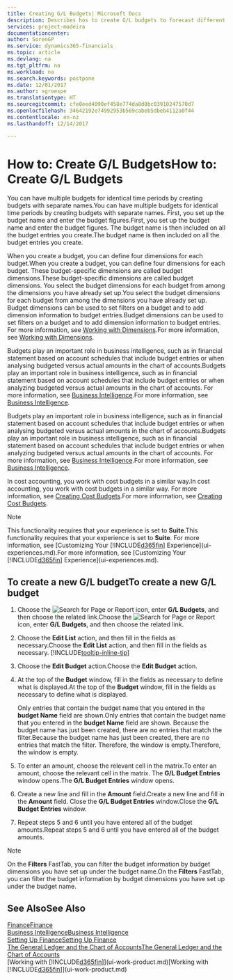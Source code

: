 ```yaml
---
title: Creating G/L Budgets| Microsoft Docs
description: Describes hos to create G/L budgets to forecast different financial activities and assign dimensions for business intelligence purposes.
services: project-madeira
documentationcenter: 
author: SorenGP
ms.service: dynamics365-financials
ms.topic: article
ms.devlang: na
ms.tgt_pltfrm: na
ms.workload: na
ms.search.keywords: postpone
ms.date: 12/01/2017
ms.author: sgroespe
ms.translationtype: HT
ms.sourcegitcommit: cfe0eed4090ef458e774da8d0bc03910247570d7
ms.openlocfilehash: 34642192e74992953b569cabeb5dbeb4112a0f44
ms.contentlocale: en-nz
ms.lasthandoff: 12/14/2017

---
```

# <a name="how-to-create-gl-budgets"></a><span data-ttu-id="415e2-103">How to: Create G/L Budgets</span><span class="sxs-lookup"><span data-stu-id="415e2-103">How to: Create G/L Budgets</span></span>
<span data-ttu-id="415e2-104">You can have multiple budgets for identical time periods by creating budgets with separate names.</span><span class="sxs-lookup"><span data-stu-id="415e2-104">You can have multiple budgets for identical time periods by creating budgets with separate names.</span></span> <span data-ttu-id="415e2-105">First, you set up the budget name and enter the budget figures.</span><span class="sxs-lookup"><span data-stu-id="415e2-105">First, you set up the budget name and enter the budget figures.</span></span> <span data-ttu-id="415e2-106">The budget name is then included on all the budget entries you create.</span><span class="sxs-lookup"><span data-stu-id="415e2-106">The budget name is then included on all the budget entries you create.</span></span>  

 <span data-ttu-id="415e2-107">When you create a budget, you can define four dimensions for each budget.</span><span class="sxs-lookup"><span data-stu-id="415e2-107">When you create a budget, you can define four dimensions for each budget.</span></span> <span data-ttu-id="415e2-108">These budget-specific dimensions are called budget dimensions.</span><span class="sxs-lookup"><span data-stu-id="415e2-108">These budget-specific dimensions are called budget dimensions.</span></span> <span data-ttu-id="415e2-109">You select the budget dimensions for each budget from among the dimensions you have already set up.</span><span class="sxs-lookup"><span data-stu-id="415e2-109">You select the budget dimensions for each budget from among the dimensions you have already set up.</span></span> <span data-ttu-id="415e2-110">Budget dimensions can be used to set filters on a budget and to add dimension information to budget entries.</span><span class="sxs-lookup"><span data-stu-id="415e2-110">Budget dimensions can be used to set filters on a budget and to add dimension information to budget entries.</span></span> <span data-ttu-id="415e2-111">For more information, see [Working with Dimensions](finance-dimensions.md).</span><span class="sxs-lookup"><span data-stu-id="415e2-111">For more information, see [Working with Dimensions](finance-dimensions.md).</span></span>

 <span data-ttu-id="415e2-112">Budgets play an important role in business intelligence, such as in financial statement based on account schedules that include budget entries or when analysing budgeted versus actual amounts in the chart of accounts.</span><span class="sxs-lookup"><span data-stu-id="415e2-112">Budgets play an important role in business intelligence, such as in financial statement based on account schedules that include budget entries or when analyzing budgeted versus actual amounts in the chart of accounts.</span></span> <span data-ttu-id="415e2-113">For more information, see [Business Intelligence](bi.md).</span><span class="sxs-lookup"><span data-stu-id="415e2-113">For more information, see [Business Intelligence](bi.md).</span></span>

 <span data-ttu-id="415e2-114">Budgets play an important role in business intelligence, such as in financial statement based on account schedules that include budget entries or when analysing budgeted versus actual amounts in the chart of accounts.</span><span class="sxs-lookup"><span data-stu-id="415e2-114">Budgets play an important role in business intelligence, such as in financial statement based on account schedules that include budget entries or when analyzing budgeted versus actual amounts in the chart of accounts.</span></span> <span data-ttu-id="415e2-115">For more information, see [Business Intelligence](bi.md).</span><span class="sxs-lookup"><span data-stu-id="415e2-115">For more information, see [Business Intelligence](bi.md).</span></span>

<span data-ttu-id="415e2-116">In cost accounting, you work with cost budgets in a similar way.</span><span class="sxs-lookup"><span data-stu-id="415e2-116">In cost accounting, you work with cost budgets in a similar way.</span></span> <span data-ttu-id="415e2-117">For more information, see [Creating Cost Budgets](finance-create-cost-budgets.md).</span><span class="sxs-lookup"><span data-stu-id="415e2-117">For more information, see [Creating Cost Budgets](finance-create-cost-budgets.md).</span></span>    

 > [!NOTE]  
>   <span data-ttu-id="415e2-118">This functionality requires that your experience is set to **Suite**.</span><span class="sxs-lookup"><span data-stu-id="415e2-118">This functionality requires that your experience is set to **Suite**.</span></span> <span data-ttu-id="415e2-119">For more information, see [Customizing Your [!INCLUDE[d365fin](includes/d365fin_md.md)] Experience](ui-experiences.md).</span><span class="sxs-lookup"><span data-stu-id="415e2-119">For more information, see [Customizing Your [!INCLUDE[d365fin](includes/d365fin_md.md)] Experience](ui-experiences.md).</span></span>  

## <a name="to-create-a-new-gl-budget"></a><span data-ttu-id="415e2-120">To create a new G/L budget</span><span class="sxs-lookup"><span data-stu-id="415e2-120">To create a new G/L budget</span></span>  
1. <span data-ttu-id="415e2-121">Choose the ![Search for Page or Report](media/ui-search/search_small.png "Search for Page or Report icon") icon, enter **G/L Budgets**, and then choose the related link.</span><span class="sxs-lookup"><span data-stu-id="415e2-121">Choose the ![Search for Page or Report](media/ui-search/search_small.png "Search for Page or Report icon") icon, enter **G/L Budgets**, and then choose the related link.</span></span>  
2. <span data-ttu-id="415e2-122">Choose the **Edit List** action, and then fill in the fields as necessary.</span><span class="sxs-lookup"><span data-stu-id="415e2-122">Choose the **Edit List** action, and then fill in the fields as necessary.</span></span> [!INCLUDE[tooltip-inline-tip](includes/tooltip-inline-tip_md.md)]  
3. <span data-ttu-id="415e2-123">Choose the **Edit Budget** action.</span><span class="sxs-lookup"><span data-stu-id="415e2-123">Choose the **Edit Budget** action.</span></span>
4. <span data-ttu-id="415e2-124">At the top of the **Budget** window, fill in the fields as necessary to define what is displayed.</span><span class="sxs-lookup"><span data-stu-id="415e2-124">At the top of the **Budget** window, fill in the fields as necessary to define what is displayed.</span></span>  

    <span data-ttu-id="415e2-125">Only entries that contain the budget name that you entered in the **budget Name** field are shown.</span><span class="sxs-lookup"><span data-stu-id="415e2-125">Only entries that contain the budget name that you entered in the **budget Name** field are shown.</span></span> <span data-ttu-id="415e2-126">Because the budget name has just been created, there are no entries that match the filter.</span><span class="sxs-lookup"><span data-stu-id="415e2-126">Because the budget name has just been created, there are no entries that match the filter.</span></span> <span data-ttu-id="415e2-127">Therefore, the window is empty.</span><span class="sxs-lookup"><span data-stu-id="415e2-127">Therefore, the window is empty.</span></span>  
5. <span data-ttu-id="415e2-128">To enter an amount, choose the relevant cell in the matrix.</span><span class="sxs-lookup"><span data-stu-id="415e2-128">To enter an amount, choose the relevant cell in the matrix.</span></span> <span data-ttu-id="415e2-129">The **G/L Budget Entries** window opens.</span><span class="sxs-lookup"><span data-stu-id="415e2-129">The **G/L Budget Entries** window opens.</span></span>  
6. <span data-ttu-id="415e2-130">Create a new line and fill in the **Amount** field.</span><span class="sxs-lookup"><span data-stu-id="415e2-130">Create a new line and fill in the **Amount** field.</span></span> <span data-ttu-id="415e2-131">Close the **G/L Budget Entries** window.</span><span class="sxs-lookup"><span data-stu-id="415e2-131">Close the **G/L Budget Entries** window.</span></span>  
7. <span data-ttu-id="415e2-132">Repeat steps 5 and 6 until you have entered all of the budget amounts.</span><span class="sxs-lookup"><span data-stu-id="415e2-132">Repeat steps 5 and 6 until you have entered all of the budget amounts.</span></span>  

> [!NOTE]  
>  <span data-ttu-id="415e2-133">On the **Filters** FastTab, you can filter the budget information by budget dimensions you have set up under the budget name.</span><span class="sxs-lookup"><span data-stu-id="415e2-133">On the **Filters** FastTab, you can filter the budget information by budget dimensions you have set up under the budget name.</span></span>   

## <a name="see-also"></a><span data-ttu-id="415e2-134">See Also</span><span class="sxs-lookup"><span data-stu-id="415e2-134">See Also</span></span>
[<span data-ttu-id="415e2-135">Finance</span><span class="sxs-lookup"><span data-stu-id="415e2-135">Finance</span></span>](finance.md)  
[<span data-ttu-id="415e2-136">Business Intelligence</span><span class="sxs-lookup"><span data-stu-id="415e2-136">Business Intelligence</span></span>](bi.md)  
[<span data-ttu-id="415e2-137">Setting Up Finance</span><span class="sxs-lookup"><span data-stu-id="415e2-137">Setting Up Finance</span></span>](finance-setup-finance.md)  
[<span data-ttu-id="415e2-138">The General Ledger and the Chart of Accounts</span><span class="sxs-lookup"><span data-stu-id="415e2-138">The General Ledger and the Chart of Accounts</span></span>](finance-general-ledger.md)  
<span data-ttu-id="415e2-139">[Working with [!INCLUDE[d365fin](includes/d365fin_md.md)]](ui-work-product.md)</span><span class="sxs-lookup"><span data-stu-id="415e2-139">[Working with [!INCLUDE[d365fin](includes/d365fin_md.md)]](ui-work-product.md)</span></span>  

